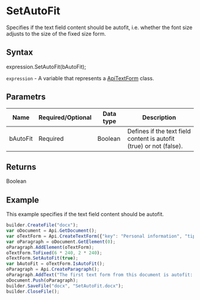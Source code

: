 # SetAutoFit

Specifies if the text field content should be autofit, i.e. whether the font size adjusts to the size of the fixed size form.

## Syntax

expression.SetAutoFit(bAutoFit);

`expression` - A variable that represents a [ApiTextForm](../ApiTextForm.md) class.

## Parametrs

| **Name** | **Required/Optional** | **Data type** | **Description** |
| ------------- | ------------- | ------------- | ------------- |
| bAutoFit | Required | Boolean | Defines if the text field content is autofit (true) or not (false). |

## Returns

Boolean

## Example

This example specifies if the text field content should be autofit.

```javascript
builder.CreateFile("docx");
var oDocument = Api.GetDocument();
var oTextForm = Api.CreateTextForm({"key": "Personal information", "tip": "Enter your first name", "required": true, "placeholder": "First name", "multiLine": false});
var oParagraph = oDocument.GetElement(0);
oParagraph.AddElement(oTextForm);
oTextForm.ToFixed(6 * 240, 2 * 240);
oTextForm.SetAutoFit(true);
var bAutoFit = oTextForm.IsAutoFit();
oParagraph = Api.CreateParagraph();
oParagraph.AddText("The first text form from this document is autofit: " + bAutoFit);
oDocument.Push(oParagraph);
builder.SaveFile("docx", "SetAutoFit.docx");
builder.CloseFile();
```